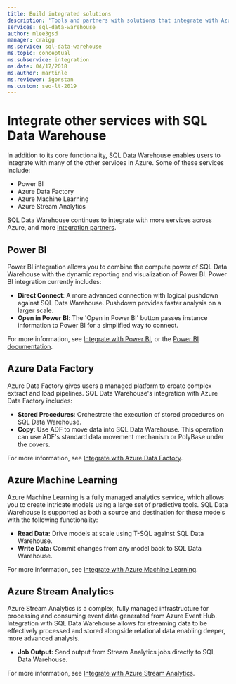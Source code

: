 ```yaml
---
title: Build integrated solutions
description: 'Tools and partners with solutions that integrate with Azure SQL Data Warehouse.'
services: sql-data-warehouse
author: mlee3gsd 
manager: craigg
ms.service: sql-data-warehouse
ms.topic: conceptual
ms.subservice: integration
ms.date: 04/17/2018
ms.author: martinle
ms.reviewer: igorstan
ms.custom: seo-lt-2019
---
```


# Integrate other services with SQL Data Warehouse
In addition to its core functionality, SQL Data Warehouse enables users to integrate with many of the other services in Azure. Some of these services include:

* Power BI
* Azure Data Factory
* Azure Machine Learning
* Azure Stream Analytics

SQL Data Warehouse continues to integrate with more services across Azure, and more [Integration partners](sql-data-warehouse-partner-data-integration.md).

## Power BI
Power BI integration allows you to combine the compute power of SQL Data Warehouse with the dynamic reporting and visualization of Power BI. Power BI integration currently includes:

* **Direct Connect**: A more advanced connection with logical pushdown against SQL Data Warehouse. Pushdown provides faster analysis on a larger scale.
* **Open in Power BI**: The 'Open in Power BI' button passes instance information to Power BI for a simplified way to connect.

For more information, see [Integrate with Power BI](sql-data-warehouse-get-started-visualize-with-power-bi.md), or the [Power BI documentation](https://powerbi.microsoft.com/blog/exploring-azure-sql-data-warehouse-with-power-bi/).

## Azure Data Factory
Azure Data Factory gives users a managed platform to create complex extract and load pipelines. SQL Data Warehouse's integration with Azure Data Factory includes:

* **Stored Procedures**: Orchestrate the execution of stored procedures on SQL Data Warehouse.
* **Copy**: Use ADF to move data into SQL Data Warehouse. This operation can use ADF's standard data movement mechanism or PolyBase under the covers. 

For more information, see [Integrate with Azure Data Factory](https://docs.microsoft.com/azure/data-factory/load-azure-sql-data-warehouse?toc=/azure/sql-data-warehouse/toc.json).

## Azure Machine Learning
Azure Machine Learning is a fully managed analytics service, which allows you to create intricate models using a large set of predictive tools. SQL Data Warehouse is supported as both a source and destination for these models with the following functionality:

* **Read Data:** Drive models at scale using T-SQL against SQL Data Warehouse.
* **Write Data:** Commit changes from any model back to SQL Data Warehouse.

For more information, see [Integrate with Azure Machine Learning](sql-data-warehouse-get-started-analyze-with-azure-machine-learning.md).

## Azure Stream Analytics
Azure Stream Analytics is a complex, fully managed infrastructure for processing and consuming event data generated from Azure Event Hub.  Integration with SQL Data Warehouse allows for streaming data to be effectively processed and stored alongside relational data enabling deeper, more advanced analysis.  

* **Job Output:** Send output from Stream Analytics jobs directly to SQL Data Warehouse.

For more information, see [Integrate with Azure Stream Analytics](sql-data-warehouse-integrate-azure-stream-analytics.md).


